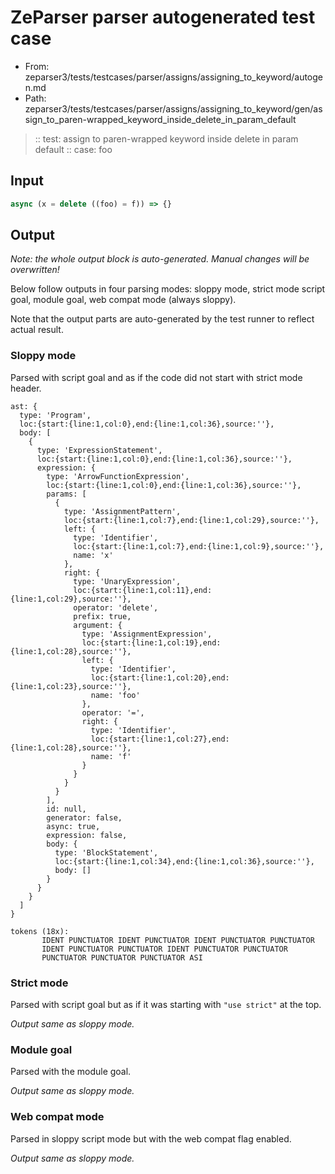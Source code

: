 # ZeParser parser autogenerated test case

- From: zeparser3/tests/testcases/parser/assigns/assigning_to_keyword/autogen.md
- Path: zeparser3/tests/testcases/parser/assigns/assigning_to_keyword/gen/assign_to_paren-wrapped_keyword_inside_delete_in_param_default

> :: test: assign to paren-wrapped keyword inside delete in param default
> :: case: foo

## Input


`````js
async (x = delete ((foo) = f)) => {}
`````

## Output

_Note: the whole output block is auto-generated. Manual changes will be overwritten!_

Below follow outputs in four parsing modes: sloppy mode, strict mode script goal, module goal, web compat mode (always sloppy).

Note that the output parts are auto-generated by the test runner to reflect actual result.

### Sloppy mode

Parsed with script goal and as if the code did not start with strict mode header.

`````
ast: {
  type: 'Program',
  loc:{start:{line:1,col:0},end:{line:1,col:36},source:''},
  body: [
    {
      type: 'ExpressionStatement',
      loc:{start:{line:1,col:0},end:{line:1,col:36},source:''},
      expression: {
        type: 'ArrowFunctionExpression',
        loc:{start:{line:1,col:0},end:{line:1,col:36},source:''},
        params: [
          {
            type: 'AssignmentPattern',
            loc:{start:{line:1,col:7},end:{line:1,col:29},source:''},
            left: {
              type: 'Identifier',
              loc:{start:{line:1,col:7},end:{line:1,col:9},source:''},
              name: 'x'
            },
            right: {
              type: 'UnaryExpression',
              loc:{start:{line:1,col:11},end:{line:1,col:29},source:''},
              operator: 'delete',
              prefix: true,
              argument: {
                type: 'AssignmentExpression',
                loc:{start:{line:1,col:19},end:{line:1,col:28},source:''},
                left: {
                  type: 'Identifier',
                  loc:{start:{line:1,col:20},end:{line:1,col:23},source:''},
                  name: 'foo'
                },
                operator: '=',
                right: {
                  type: 'Identifier',
                  loc:{start:{line:1,col:27},end:{line:1,col:28},source:''},
                  name: 'f'
                }
              }
            }
          }
        ],
        id: null,
        generator: false,
        async: true,
        expression: false,
        body: {
          type: 'BlockStatement',
          loc:{start:{line:1,col:34},end:{line:1,col:36},source:''},
          body: []
        }
      }
    }
  ]
}

tokens (18x):
       IDENT PUNCTUATOR IDENT PUNCTUATOR IDENT PUNCTUATOR PUNCTUATOR
       IDENT PUNCTUATOR PUNCTUATOR IDENT PUNCTUATOR PUNCTUATOR
       PUNCTUATOR PUNCTUATOR PUNCTUATOR ASI
`````

### Strict mode

Parsed with script goal but as if it was starting with `"use strict"` at the top.

_Output same as sloppy mode._

### Module goal

Parsed with the module goal.

_Output same as sloppy mode._

### Web compat mode

Parsed in sloppy script mode but with the web compat flag enabled.

_Output same as sloppy mode._
